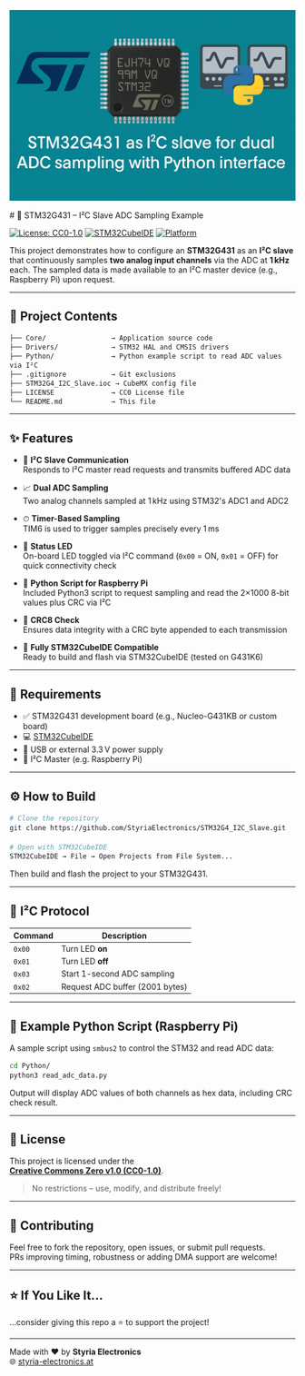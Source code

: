 <p align="center">
  <img src="docs/stm32g4_adc_i2c_banner.png" alt="STM32G4 I2C ADC Banner" width="700"/>
</p>
# 🧪 STM32G431 – I²C Slave ADC Sampling Example

[![License: CC0-1.0](https://img.shields.io/badge/license-CC0--1.0-lightgrey.svg)](https://creativecommons.org/publicdomain/zero/1.0/)
[![STM32CubeIDE](https://img.shields.io/badge/STM32CubeIDE-✅-blue)](https://www.st.com/en/development-tools/stm32cubeide.html)
[![Platform](https://img.shields.io/badge/Platform-STM32G431-informational)](https://www.st.com/en/microcontrollers-microprocessors/stm32g4-series.html)

This project demonstrates how to configure an **STM32G431** as an **I²C slave** that continuously samples **two analog input channels** via the ADC at **1 kHz** each. The sampled data is made available to an I²C master device (e.g., Raspberry Pi) upon request.

---

## 📂 Project Contents

```
├── Core/                → Application source code
├── Drivers/             → STM32 HAL and CMSIS drivers
├── Python/              → Python example script to read ADC values via I²C
├── .gitignore           → Git exclusions
├── STM32G4_I2C_Slave.ioc → CubeMX config file
├── LICENSE              → CC0 License file
└── README.md            → This file
```

---

## ✨ Features

- 🔌 **I²C Slave Communication**  
  Responds to I²C master read requests and transmits buffered ADC data

- 📈 **Dual ADC Sampling**  
  Two analog channels sampled at 1 kHz using STM32's ADC1 and ADC2

- ⏱ **Timer-Based Sampling**  
  TIM6 is used to trigger samples precisely every 1 ms

- 🔦 **Status LED**  
  On-board LED toggled via I²C command (`0x00` = ON, `0x01` = OFF) for quick connectivity check

- 🐍 **Python Script for Raspberry Pi**  
  Included Python3 script to request sampling and read the 2×1000 8-bit values plus CRC via I²C

- 🧮 **CRC8 Check**  
  Ensures data integrity with a CRC byte appended to each transmission

- 🧰 **Fully STM32CubeIDE Compatible**  
  Ready to build and flash via STM32CubeIDE (tested on G431K6)

---

## 🧱 Requirements

- ✅ STM32G431 development board (e.g., Nucleo-G431KB or custom board)
- 💻 [STM32CubeIDE](https://www.st.com/en/development-tools/stm32cubeide.html)  
- 🔌 USB or external 3.3 V power supply
- 🔗 I²C Master (e.g. Raspberry Pi)

---

## ⚙️ How to Build

```bash
# Clone the repository
git clone https://github.com/StyriaElectronics/STM32G4_I2C_Slave.git

# Open with STM32CubeIDE
STM32CubeIDE → File → Open Projects from File System...
```

Then build and flash the project to your STM32G431.

---

## 🔄 I²C Protocol

| Command | Description                      |
|---------|----------------------------------|
| `0x00`  | Turn LED **on**                  |
| `0x01`  | Turn LED **off**                 |
| `0x03`  | Start 1-second ADC sampling      |
| `0x02`  | Request ADC buffer (2001 bytes)  |

---

## 🐍 Example Python Script (Raspberry Pi)

A sample script using `smbus2` to control the STM32 and read ADC data:

```bash
cd Python/
python3 read_adc_data.py
```

Output will display ADC values of both channels as hex data, including CRC check result.

---

## 📜 License

This project is licensed under the  
[**Creative Commons Zero v1.0 (CC0-1.0)**](https://creativecommons.org/publicdomain/zero/1.0/).  
> No restrictions – use, modify, and distribute freely!

---

## 🙌 Contributing

Feel free to fork the repository, open issues, or submit pull requests.  
PRs improving timing, robustness or adding DMA support are welcome!

---

## ⭐️ If You Like It...

...consider giving this repo a ⭐️ to support the project!

---

Made with ❤️ by **Styria Electronics**  
🌐 [styria-electronics.at](https://styria-electronics.at)

